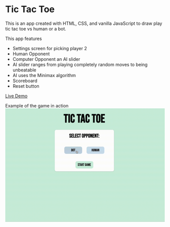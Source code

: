 # Tic Tac Toe

This is an app created with HTML, CSS, and vanilla JavaScript to draw play tic tac toe vs human or a bot.

This app features
- Settings screen for picking player 2
- Human Opponent
- Computer Opponent an AI slider
- AI slider ranges from playing completely random moves to being unbeatable
- AI uses the Minimax algorithm
- Scoreboard
- Reset button

[Live Demo](https://evan1mclean.github.io/tic-tac-toe/)

Example of the game in action
![Example](./images/Example.gif)